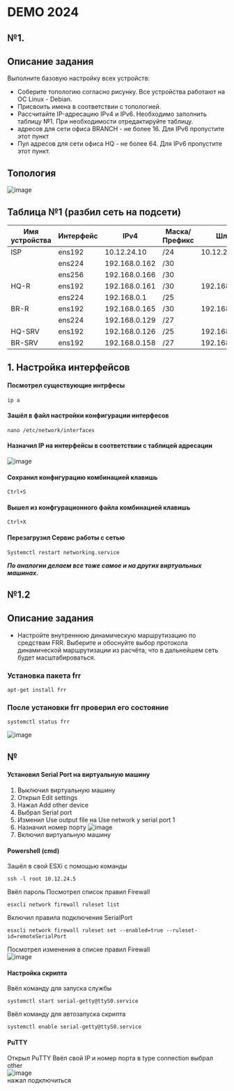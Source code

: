 # DEMO 2024
## №1.
## Описание задания
Выполните базовую настройку всех устройств:

- Соберите топологию согласно рисунку. Все устройства работают на OC Linux - Debian.
- Присвоить имена в соответствии с топологией.
- Рассчитайте IP-адресацию IPv4 и IPv6. Необходимо заполнить таблицу №1. При необходимости отредактируйте таблицу.
- адресов для сети офиса BRANCH - не более 16. Для IPv6 пропустите этот пункт
- Пул адресов для сети офиса HQ - не более 64. Для IPv6 пропустите этот пункт.

## Топология
![image](https://github.com/Swvwvs/DEMO2024/assets/148449545/3443c905-88f6-4522-bd3a-71863d9af5f3)

## Таблица №1 (разбил сеть на подсети)
|Имя устройства  |Интерфейс           |IPv4            |Маска/Префикс   |Шлюз            |
|  ------------- | -------------      | -------------  |  ------------- |  -------------       |
|ISP             |ens192              |10.12.24.10     |/24             |10.12.24.254          |
|                |ens224              |192.168.0.162   |/30             |                      |
|                |ens256              |192.168.0.166   |/30             |                      |
|HQ-R            |ens192              |192.168.0.161   |/30             |192.168.0.162         |
|                |ens224              |192.168.0.1     |/25             |                      |
|BR-R            |ens192              |192.168.0.165   |/30             |192.168.0.166         |
|                |ens224              |192.168.0.129   |/27             |                      |
|HQ-SRV          |ens192              |192.168.0.126   |/25             |192.168.0.1           |
|BR-SRV          |ens192              |192.168.0.158   |/27             |192.168.0.129         |

## 1. Настройка интерфейсов
#### Посмотрел существующие интрфесы
```
ip a
```
#### Зашёл в файл настройки конфигурации интерфесов
```
nano /etc/network/interfaces
```
#### Назначил IP на интерфейсы в соответствии с таблицей адресации
![image](https://github.com/Swvwvs/DEMO2024/assets/148449545/341c8d30-d836-43ad-a6a1-1c327e239a98)
#### Сохранил конфигурацию комбинацией клавишь
```
Ctrl+S
```
#### Вышел из конфгурационного файла комбинацией клавишь
```
Ctrl+X
```
#### Перезагрузил Сервис работы с сетью
```
Systemctl restart networking.service
```
***По аналогии делаем все тоже самое и на других виртуальных машинах.***

## №1.2
## Описание задания
- Настройте внутреннюю динамическую маршрутизацию по средствам FRR. Выберите и обоснуйте выбор протокола динамической маршрутизации из расчёта, что в дальнейшем сеть будет масштабироваться.
### Установка пакета frr
```
apt-get install frr
```
### После установки frr проверил его состояние
```
systemctl status frr
```
![image](https://github.com/Swvwvs/DEMO2024/assets/148449545/30a2d62a-4480-4427-bc38-e8edbcbe8db7)
## №
#### Установил Serial Port на виртуальную машину
1. Выключил виртуальную машину
2. Открыл Edit settings
3. Нажал Add other device
4. Выбрал Serial port
5. Изменил Use output file на Use network у serial port 1
6. Назначил номер порту
![image](https://github.com/Swvwvs/DEMO2024/assets/148449545/9644ca07-8e54-4034-856a-33fb80c93182)
7. Включил виртуальную машину
#### Powershell (cmd)
Зашёл в свой ESXi с помощью команды 
```
ssh -l root 10.12.24.5
```
Ввёл пароль
Посмотрел список правил Firewall
```
esxcli network firewall ruleset list
```
Включил правила подключения SerialPort
```
esxcli network firewall ruleset set --enabled=true --ruleset-id=remoteSerialPort
```
Посмотрел изменения в списке правил Firewall  
![image](https://github.com/Swvwvs/DEMO2024/assets/148449545/b52ae0fa-3f34-499e-a007-a165b79c96ef)
#### Настройка скрипта
Ввёл команду для запуска службы
```
systemctl start serial-getty@ttyS0.service
```
Ввёл команду для автозапуска скрипта
```
systemctl enable serial-getty@ttyS0.service
```
#### PuTTY
Открыл PuTTY
Ввёл свой IP и номер порта 
в type connection выбрал other  
![image](https://github.com/Swvwvs/DEMO2024/assets/148449545/41c56534-0b65-44f3-b453-fda6cc08cee7)  
нажал подключиться
